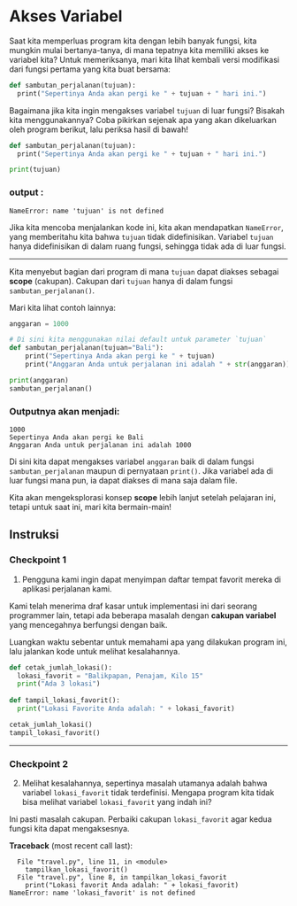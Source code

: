 # Akses Variabel

Saat kita memperluas program kita dengan lebih banyak fungsi, kita mungkin mulai bertanya-tanya, di mana tepatnya kita memiliki akses ke variabel kita? Untuk memeriksanya, mari kita lihat kembali versi modifikasi dari fungsi pertama yang kita buat bersama:

```python
def sambutan_perjalanan(tujuan):
  print("Sepertinya Anda akan pergi ke " + tujuan + " hari ini.")
```

Bagaimana jika kita ingin mengakses variabel `tujuan` di luar fungsi? Bisakah kita menggunakannya? Coba pikirkan sejenak apa yang akan dikeluarkan oleh program berikut, lalu periksa hasil di bawah!

```python
def sambutan_perjalanan(tujuan):
  print("Sepertinya Anda akan pergi ke " + tujuan + " hari ini.")

print(tujuan)
```

### output :
```
NameError: name 'tujuan' is not defined
```
Jika kita mencoba menjalankan kode ini, kita akan mendapatkan `NameError`, yang memberitahu kita bahwa `tujuan` tidak didefinisikan. Variabel `tujuan` hanya didefinisikan di dalam ruang fungsi, sehingga tidak ada di luar fungsi.

---

Kita menyebut bagian dari program di mana `tujuan` dapat diakses sebagai **scope** (cakupan). Cakupan dari `tujuan` hanya di dalam fungsi `sambutan_perjalanan()`.

Mari kita lihat contoh lainnya:

```python
anggaran = 1000

# Di sini kita menggunakan nilai default untuk parameter `tujuan`
def sambutan_perjalanan(tujuan="Bali"):
    print("Sepertinya Anda akan pergi ke " + tujuan)
    print("Anggaran Anda untuk perjalanan ini adalah " + str(anggaran))

print(anggaran)
sambutan_perjalanan()
```

### Outputnya akan menjadi:

```
1000
Sepertinya Anda akan pergi ke Bali
Anggaran Anda untuk perjalanan ini adalah 1000
```

Di sini kita dapat mengakses variabel `anggaran` baik di dalam fungsi `sambutan_perjalanan` maupun di pernyataan `print()`. Jika variabel ada di luar fungsi mana pun, ia dapat diakses di mana saja dalam file.

Kita akan mengeksplorasi konsep **scope** lebih lanjut setelah pelajaran ini, tetapi untuk saat ini, mari kita bermain-main!

## Instruksi

### Checkpoint 1

1. Pengguna kami ingin dapat menyimpan daftar tempat favorit mereka di aplikasi perjalanan kami.

Kami telah menerima draf kasar untuk implementasi ini dari seorang programmer lain, tetapi ada beberapa masalah dengan **cakupan variabel** yang mencegahnya berfungsi dengan baik.

Luangkan waktu sebentar untuk memahami apa yang dilakukan program ini, lalu jalankan kode untuk melihat kesalahannya.

```python
def cetak_jumlah_lokasi():
  lokasi_favorit = "Balikpapan, Penajam, Kilo 15"
  print("Ada 3 lokasi")
    
def tampil_lokasi_favorit():
  print("Lokasi Favorite Anda adalah: " + lokasi_favorit)

cetak_jumlah_lokasi()
tampil_lokasi_favorit()
```
---

### Checkpoint 2

2. Melihat kesalahannya, sepertinya masalah utamanya adalah bahwa variabel `lokasi_favorit` tidak terdefinisi. Mengapa program kita tidak bisa melihat variabel `lokasi_favorit` yang indah ini?

Ini pasti masalah cakupan. Perbaiki cakupan `lokasi_favorit` agar kedua fungsi kita dapat mengaksesnya.

**Traceback** (most recent call last):
```
  File "travel.py", line 11, in <module>
    tampilkan_lokasi_favorit()
  File "travel.py", line 8, in tampilkan_lokasi_favorit
    print("Lokasi favorit Anda adalah: " + lokasi_favorit)
NameError: name 'lokasi_favorit' is not defined
```